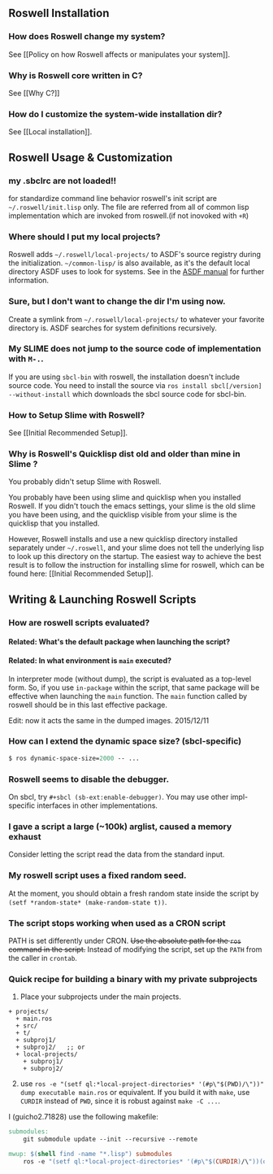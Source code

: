 ## Roswell Installation

### How does Roswell change my system?

See [[Policy on how Roswell affects or manipulates your system]].

### Why is Roswell core written in C?

See [[Why C?]]

### How do I customize the system-wide installation dir?

See [[Local installation]].

## Roswell Usage & Customization
### my .sbclrc are not loaded!!

for standardize command line behavior roswell's init script are `~/.roswell/init.lisp` only. The file 
are referred from all of common lisp implementation which are invoked from roswell.(if not inovoked with `+R`)

### Where should I put my local projects?

Roswell adds `~/.roswell/local-projects/` to ASDF's source registry during the initialization.
`~/common-lisp/` is also available, as it's the default local directory ASDF uses to look for systems.
See in the [ASDF manual](http://common-lisp.net/project/asdf/asdf/Configuring-ASDF.htm) for further information.

### Sure, but I don't want to change the dir I'm using now.

Create a symlink from  `~/.roswell/local-projects/` to whatever your favorite directory is. ASDF searches for system definitions recursively.

### My SLIME does not jump to the source code of implementation with `M-.`.

If you are using ``sbcl-bin`` with roswell, the installation doesn't include source code. You need to install the source via `ros install sbcl[/version] --without-install` which downloads the sbcl source code for sbcl-bin.

### How to Setup Slime with Roswell?

See [[Initial Recommended Setup]].

### Why is Roswell's Quicklisp dist old and older than mine in Slime ?

You probably didn't setup Slime with Roswell.

You probably have been using slime and quicklisp when you installed Roswell.
If you didn't touch the emacs settings, your slime is the old slime you have been using, and the quicklisp visible from your slime is the quicklisp that you installed.

However, Roswell installs and use a new quicklisp directory installed separately under `~/.roswell`, and your slime does not tell the underlying lisp to look up this directory on the startup.
The easiest way to achieve the best result is to follow the instruction for installing slime for roswell, which can be found here: 
 [[Initial Recommended Setup]].

## Writing & Launching Roswell Scripts

### How are roswell scripts evaluated?
#### Related: What's the default package when launching the script?
#### Related: In what environment is `main` executed?

In interpreter mode (without dump), the script is evaluated as a top-level form.
So, if you use `in-package` within the script, that same package will be effective when launching the `main` function.
The `main` function called by roswell should be in this last effective package.

Edit: now it acts the same in the dumped images. 2015/12/11

### How can I extend the dynamic space size? (sbcl-specific)

```lisp
$ ros dynamic-space-size=2000 -- ... 
```

### Roswell seems to disable the debugger.

On sbcl, try `#+sbcl (sb-ext:enable-debugger)`. You may use other impl-specific interfaces in other implementations.

### I gave a script a large (~100k) arglist, caused a memory exhaust

Consider letting the script read the data from the standard input.

### My roswell script uses a fixed random seed.

At the moment, you should obtain a fresh random state inside the script by `(setf *random-state* (make-random-state t))`.

### The script stops working when used as a CRON script

PATH is set differently under CRON. ~~Use the absolute path for the `ros` command in the script.~~ Instead of modifying the script, set up the ``PATH`` from the caller in `crontab`.

### Quick recipe for building a binary with my private subprojects

1. Place your subprojects under the main projects.

```
+ projects/
  + main.ros
  + src/
  + t/
  + subproj1/
  + subproj2/   ;; or
  + local-projects/
    + subproj1/
    + subproj2/
```

2. use `ros -e "(setf ql:*local-project-directories* '(#p\"$(PWD)/\"))" dump executable main.ros` or equivalent.
   If you build it with `make`, use `CURDIR` instead of `PWD`, since it is robust against `make -C ...`.

I (guicho2.71828) use the following makefile:
```makefile
submodules:
	git submodule update --init --recursive --remote

mwup: $(shell find -name "*.lisp") submodules
	ros -e "(setf ql:*local-project-directories* '(#p\"$(CURDIR)/\"))(ql:register-local-projects)" dump executable ./main.ros
```
